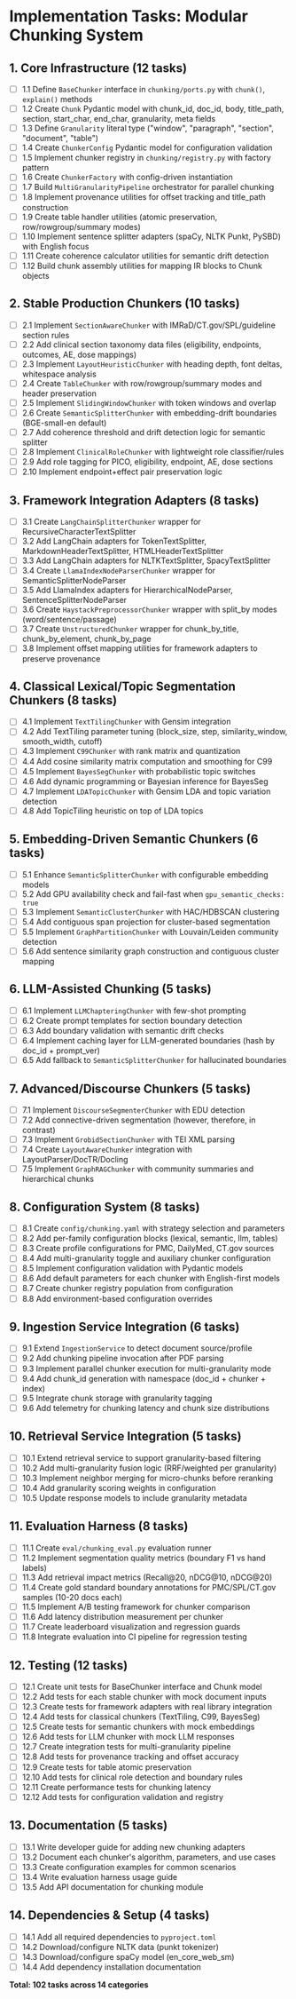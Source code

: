 # Implementation Tasks: Modular Chunking System

## 1. Core Infrastructure (12 tasks)

- [ ] 1.1 Define `BaseChunker` interface in `chunking/ports.py` with `chunk()`, `explain()` methods
- [ ] 1.2 Create `Chunk` Pydantic model with chunk_id, doc_id, body, title_path, section, start_char, end_char, granularity, meta fields
- [ ] 1.3 Define `Granularity` literal type ("window", "paragraph", "section", "document", "table")
- [ ] 1.4 Create `ChunkerConfig` Pydantic model for configuration validation
- [ ] 1.5 Implement chunker registry in `chunking/registry.py` with factory pattern
- [ ] 1.6 Create `ChunkerFactory` with config-driven instantiation
- [ ] 1.7 Build `MultiGranularityPipeline` orchestrator for parallel chunking
- [ ] 1.8 Implement provenance utilities for offset tracking and title_path construction
- [ ] 1.9 Create table handler utilities (atomic preservation, row/rowgroup/summary modes)
- [ ] 1.10 Implement sentence splitter adapters (spaCy, NLTK Punkt, PySBD) with English focus
- [ ] 1.11 Create coherence calculator utilities for semantic drift detection
- [ ] 1.12 Build chunk assembly utilities for mapping IR blocks to Chunk objects

## 2. Stable Production Chunkers (10 tasks)

- [ ] 2.1 Implement `SectionAwareChunker` with IMRaD/CT.gov/SPL/guideline section rules
- [ ] 2.2 Add clinical section taxonomy data files (eligibility, endpoints, outcomes, AE, dose mappings)
- [ ] 2.3 Implement `LayoutHeuristicChunker` with heading depth, font deltas, whitespace analysis
- [ ] 2.4 Create `TableChunker` with row/rowgroup/summary modes and header preservation
- [ ] 2.5 Implement `SlidingWindowChunker` with token windows and overlap
- [ ] 2.6 Create `SemanticSplitterChunker` with embedding-drift boundaries (BGE-small-en default)
- [ ] 2.7 Add coherence threshold and drift detection logic for semantic splitter
- [ ] 2.8 Implement `ClinicalRoleChunker` with lightweight role classifier/rules
- [ ] 2.9 Add role tagging for PICO, eligibility, endpoint, AE, dose sections
- [ ] 2.10 Implement endpoint+effect pair preservation logic

## 3. Framework Integration Adapters (8 tasks)

- [ ] 3.1 Create `LangChainSplitterChunker` wrapper for RecursiveCharacterTextSplitter
- [ ] 3.2 Add LangChain adapters for TokenTextSplitter, MarkdownHeaderTextSplitter, HTMLHeaderTextSplitter
- [ ] 3.3 Add LangChain adapters for NLTKTextSplitter, SpacyTextSplitter
- [ ] 3.4 Create `LlamaIndexNodeParserChunker` wrapper for SemanticSplitterNodeParser
- [ ] 3.5 Add LlamaIndex adapters for HierarchicalNodeParser, SentenceSplitterNodeParser
- [ ] 3.6 Create `HaystackPreprocessorChunker` wrapper with split_by modes (word/sentence/passage)
- [ ] 3.7 Create `UnstructuredChunker` wrapper for chunk_by_title, chunk_by_element, chunk_by_page
- [ ] 3.8 Implement offset mapping utilities for framework adapters to preserve provenance

## 4. Classical Lexical/Topic Segmentation Chunkers (8 tasks)

- [ ] 4.1 Implement `TextTilingChunker` with Gensim integration
- [ ] 4.2 Add TextTiling parameter tuning (block_size, step, similarity_window, smooth_width, cutoff)
- [ ] 4.3 Implement `C99Chunker` with rank matrix and quantization
- [ ] 4.4 Add cosine similarity matrix computation and smoothing for C99
- [ ] 4.5 Implement `BayesSegChunker` with probabilistic topic switches
- [ ] 4.6 Add dynamic programming or Bayesian inference for BayesSeg
- [ ] 4.7 Implement `LDATopicChunker` with Gensim LDA and topic variation detection
- [ ] 4.8 Add TopicTiling heuristic on top of LDA topics

## 5. Embedding-Driven Semantic Chunkers (6 tasks)

- [ ] 5.1 Enhance `SemanticSplitterChunker` with configurable embedding models
- [ ] 5.2 Add GPU availability check and fail-fast when `gpu_semantic_checks: true`
- [ ] 5.3 Implement `SemanticClusterChunker` with HAC/HDBSCAN clustering
- [ ] 5.4 Add contiguous span projection for cluster-based segmentation
- [ ] 5.5 Implement `GraphPartitionChunker` with Louvain/Leiden community detection
- [ ] 5.6 Add sentence similarity graph construction and contiguous cluster mapping

## 6. LLM-Assisted Chunking (5 tasks)

- [ ] 6.1 Implement `LLMChapteringChunker` with few-shot prompting
- [ ] 6.2 Create prompt templates for section boundary detection
- [ ] 6.3 Add boundary validation with semantic drift checks
- [ ] 6.4 Implement caching layer for LLM-generated boundaries (hash by doc_id + prompt_ver)
- [ ] 6.5 Add fallback to `SemanticSplitterChunker` for hallucinated boundaries

## 7. Advanced/Discourse Chunkers (5 tasks)

- [ ] 7.1 Implement `DiscourseSegmenterChunker` with EDU detection
- [ ] 7.2 Add connective-driven segmentation (however, therefore, in contrast)
- [ ] 7.3 Implement `GrobidSectionChunker` with TEI XML parsing
- [ ] 7.4 Create `LayoutAwareChunker` integration with LayoutParser/DocTR/Docling
- [ ] 7.5 Implement `GraphRAGChunker` with community summaries and hierarchical chunks

## 8. Configuration System (8 tasks)

- [ ] 8.1 Create `config/chunking.yaml` with strategy selection and parameters
- [ ] 8.2 Add per-family configuration blocks (lexical, semantic, llm, tables)
- [ ] 8.3 Create profile configurations for PMC, DailyMed, CT.gov sources
- [ ] 8.4 Add multi-granularity toggle and auxiliary chunker configuration
- [ ] 8.5 Implement configuration validation with Pydantic models
- [ ] 8.6 Add default parameters for each chunker with English-first models
- [ ] 8.7 Create chunker registry population from configuration
- [ ] 8.8 Add environment-based configuration overrides

## 9. Ingestion Service Integration (6 tasks)

- [ ] 9.1 Extend `IngestionService` to detect document source/profile
- [ ] 9.2 Add chunking pipeline invocation after PDF parsing
- [ ] 9.3 Implement parallel chunker execution for multi-granularity mode
- [ ] 9.4 Add chunk_id generation with namespace (doc_id + chunker + index)
- [ ] 9.5 Integrate chunk storage with granularity tagging
- [ ] 9.6 Add telemetry for chunking latency and chunk size distributions

## 10. Retrieval Service Integration (5 tasks)

- [ ] 10.1 Extend retrieval service to support granularity-based filtering
- [ ] 10.2 Add multi-granularity fusion logic (RRF/weighted per granularity)
- [ ] 10.3 Implement neighbor merging for micro-chunks before reranking
- [ ] 10.4 Add granularity scoring weights in configuration
- [ ] 10.5 Update response models to include granularity metadata

## 11. Evaluation Harness (8 tasks)

- [ ] 11.1 Create `eval/chunking_eval.py` evaluation runner
- [ ] 11.2 Implement segmentation quality metrics (boundary F1 vs hand labels)
- [ ] 11.3 Add retrieval impact metrics (Recall@20, nDCG@10, nDCG@20)
- [ ] 11.4 Create gold standard boundary annotations for PMC/SPL/CT.gov samples (10-20 docs each)
- [ ] 11.5 Implement A/B testing framework for chunker comparison
- [ ] 11.6 Add latency distribution measurement per chunker
- [ ] 11.7 Create leaderboard visualization and regression guards
- [ ] 11.8 Integrate evaluation into CI pipeline for regression testing

## 12. Testing (12 tasks)

- [ ] 12.1 Create unit tests for BaseChunker interface and Chunk model
- [ ] 12.2 Add tests for each stable chunker with mock document inputs
- [ ] 12.3 Create tests for framework adapters with real library integration
- [ ] 12.4 Add tests for classical chunkers (TextTiling, C99, BayesSeg)
- [ ] 12.5 Create tests for semantic chunkers with mock embeddings
- [ ] 12.6 Add tests for LLM chunker with mock LLM responses
- [ ] 12.7 Create integration tests for multi-granularity pipeline
- [ ] 12.8 Add tests for provenance tracking and offset accuracy
- [ ] 12.9 Create tests for table atomic preservation
- [ ] 12.10 Add tests for clinical role detection and boundary rules
- [ ] 12.11 Create performance tests for chunking latency
- [ ] 12.12 Add tests for configuration validation and registry

## 13. Documentation (5 tasks)

- [ ] 13.1 Write developer guide for adding new chunking adapters
- [ ] 13.2 Document each chunker's algorithm, parameters, and use cases
- [ ] 13.3 Create configuration examples for common scenarios
- [ ] 13.4 Write evaluation harness usage guide
- [ ] 13.5 Add API documentation for chunking module

## 14. Dependencies & Setup (4 tasks)

- [ ] 14.1 Add all required dependencies to `pyproject.toml`
- [ ] 14.2 Download/configure NLTK data (punkt tokenizer)
- [ ] 14.3 Download/configure spaCy model (en_core_web_sm)
- [ ] 14.4 Add dependency installation documentation

**Total: 102 tasks across 14 categories**
